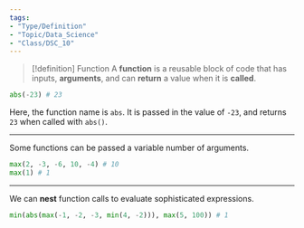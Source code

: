 ```yaml
---
tags:
- "Type/Definition"
- "Topic/Data_Science"
- "Class/DSC_10"
---
```


> [!definition] Function
> A **function** is a reusable block of code that has inputs, **arguments**, and can **return** a value when it is **called**.  

```python
abs(-23) # 23
```
Here, the function name is `abs`. It is passed in the value of `-23`, and returns `23` when called with `abs()`.

---

Some functions can be passed a variable number of arguments.
```python
max(2, -3, -6, 10, -4) # 10
max(1) # 1
```

---

We can **nest** function calls to evaluate sophisticated expressions.
```python
min(abs(max(-1, -2, -3, min(4, -2))), max(5, 100)) # 1
```
